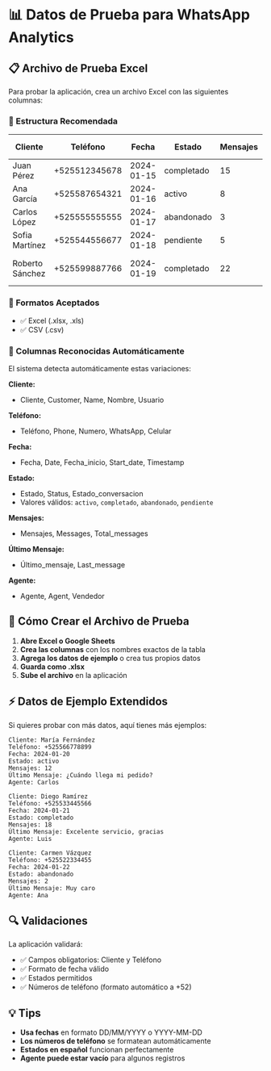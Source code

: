 # 📊 Datos de Prueba para WhatsApp Analytics

## 📋 Archivo de Prueba Excel

Para probar la aplicación, crea un archivo Excel con las siguientes columnas:

### 🔧 Estructura Recomendada

| Cliente | Teléfono | Fecha | Estado | Mensajes | Último Mensaje | Agente |
|---------|----------|-------|--------|----------|----------------|--------|
| Juan Pérez | +525512345678 | 2024-01-15 | completado | 15 | Gracias por la compra | Maria |
| Ana García | +525587654321 | 2024-01-16 | activo | 8 | ¿Tienen descuentos? | Luis |
| Carlos López | +525555555555 | 2024-01-17 | abandonado | 3 | No responde | Ana |
| Sofia Martínez | +525544556677 | 2024-01-18 | pendiente | 5 | Hola, ¿están abiertos? | - |
| Roberto Sánchez | +525599887766 | 2024-01-19 | completado | 22 | Perfecto, ya recibí el pedido | Maria |

### 📁 Formatos Aceptados
- ✅ Excel (.xlsx, .xls)
- ✅ CSV (.csv)

### 🎯 Columnas Reconocidas Automáticamente

El sistema detecta automáticamente estas variaciones:

**Cliente:**
- Cliente, Customer, Name, Nombre, Usuario

**Teléfono:**
- Teléfono, Phone, Numero, WhatsApp, Celular

**Fecha:**
- Fecha, Date, Fecha_inicio, Start_date, Timestamp

**Estado:**
- Estado, Status, Estado_conversacion
- Valores válidos: `activo`, `completado`, `abandonado`, `pendiente`

**Mensajes:**
- Mensajes, Messages, Total_messages

**Último Mensaje:**
- Último_mensaje, Last_message

**Agente:**
- Agente, Agent, Vendedor

## 🚀 Cómo Crear el Archivo de Prueba

1. **Abre Excel o Google Sheets**
2. **Crea las columnas** con los nombres exactos de la tabla
3. **Agrega los datos de ejemplo** o crea tus propios datos
4. **Guarda como .xlsx**
5. **Sube el archivo** en la aplicación

## ⚡ Datos de Ejemplo Extendidos

Si quieres probar con más datos, aquí tienes más ejemplos:

```
Cliente: María Fernández
Teléfono: +525566778899
Fecha: 2024-01-20
Estado: activo
Mensajes: 12
Último Mensaje: ¿Cuándo llega mi pedido?
Agente: Carlos

Cliente: Diego Ramírez
Teléfono: +525533445566
Fecha: 2024-01-21
Estado: completado
Mensajes: 18
Último Mensaje: Excelente servicio, gracias
Agente: Luis

Cliente: Carmen Vázquez
Teléfono: +525522334455
Fecha: 2024-01-22
Estado: abandonado
Mensajes: 2
Último Mensaje: Muy caro
Agente: Ana
```

## 🔍 Validaciones

La aplicación validará:
- ✅ Campos obligatorios: Cliente y Teléfono
- ✅ Formato de fecha válido
- ✅ Estados permitidos
- ✅ Números de teléfono (formato automático a +52)

## 💡 Tips

- **Usa fechas** en formato DD/MM/YYYY o YYYY-MM-DD
- **Los números de teléfono** se formatean automáticamente
- **Estados en español** funcionan perfectamente
- **Agente puede estar vacío** para algunos registros 
